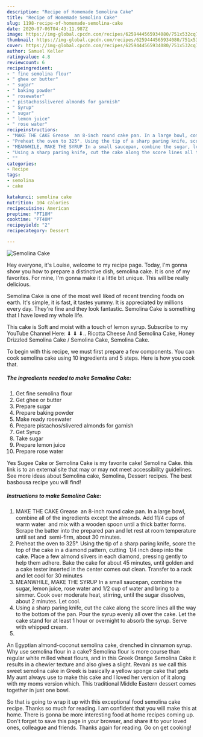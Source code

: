 ```yaml
---
description: "Recipe of Homemade Semolina Cake"
title: "Recipe of Homemade Semolina Cake"
slug: 1198-recipe-of-homemade-semolina-cake
date: 2020-07-06T04:43:11.987Z
image: https://img-global.cpcdn.com/recipes/6259444565934080/751x532cq70/semolina-cake-recipe-main-photo.jpg
thumbnail: https://img-global.cpcdn.com/recipes/6259444565934080/751x532cq70/semolina-cake-recipe-main-photo.jpg
cover: https://img-global.cpcdn.com/recipes/6259444565934080/751x532cq70/semolina-cake-recipe-main-photo.jpg
author: Samuel Keller
ratingvalue: 4.8
reviewcount: 6
recipeingredient:
- " fine semolina flour"
- " ghee or butter"
- " sugar"
- " baking powder"
- " rosewater"
- " pistachosslivered almonds for garnish"
- " Syrup"
- " sugar"
- " lemon juice"
- " rose water"
recipeinstructions:
- "MAKE THE CAKE Grease  an 8-inch round cake pan. In a large bowl, combine all of the ingredients except the almonds. Add 11/4 cups of warm water  and mix with a wooden spoon until a thick batter forms. Scrape the batter into the prepared pan and let rest at room temperature until set and  semi-firm, about 30 minutes."
- "Preheat the oven to 325°. Using the tip of a sharp paring knife, score the top of the cake in a diamond pattern, cutting  1/4 inch deep into the cake. Place a few almond slivers in each diamond, pressing gently to help them adhere. Bake the cake for about 45 minutes, until golden and a cake tester inserted in the center comes out clean. Transfer to a rack  and let cool for 30 minutes"
- "MEANWHILE, MAKE THE SYRUP In a small saucepan, combine the sugar, lemon juice, rose water and 1/2 cup of water and bring to a simmer. Cook over moderate heat, stirring, until the sugar dissolves, about 2 minutes. Let cool."
- "Using a sharp paring knife, cut the cake along the score lines all the way to the bottom of the pan. Pour the syrup evenly all over the cake. Let the cake stand for at least 1 hour or overnight to absorb the syrup. Serve with whipped cream."
- ""
categories:
- Recipe
tags:
- semolina
- cake

katakunci: semolina cake 
nutrition: 104 calories
recipecuisine: American
preptime: "PT18M"
cooktime: "PT40M"
recipeyield: "2"
recipecategory: Dessert

---
```



![Semolina Cake](https://img-global.cpcdn.com/recipes/6259444565934080/751x532cq70/semolina-cake-recipe-main-photo.jpg)

Hey everyone, it's Louise, welcome to my recipe page. Today, I'm gonna show you how to prepare a distinctive dish, semolina cake. It is one of my favorites. For mine, I'm gonna make it a little bit unique. This will be really delicious.

Semolina Cake is one of the most well liked of recent trending foods on earth. It's simple, it is fast, it tastes yummy. It is appreciated by millions every day. They're fine and they look fantastic. Semolina Cake is something that I have loved my whole life.

This cake is Soft and moist with a touch of lemon syrup. Subscribe to my YouTube Channel Here: ⬇ ⬇ ⬇.. Ricotta Cheese And Semolina Cake, Honey Drizzled Semolina Cake / Semolina Cake, Semolina Cake.


To begin with this recipe, we must first prepare a few components. You can cook semolina cake using 10 ingredients and 5 steps. Here is how you cook that.

<!--inarticleads1-->

##### The ingredients needed to make Semolina Cake:

1. Get  fine semolina flour
1. Get  ghee or butter
1. Prepare  sugar
1. Prepare  baking powder
1. Make ready  rosewater
1. Prepare  pistachos/slivered almonds for garnish
1. Get  Syrup
1. Take  sugar
1. Prepare  lemon juice
1. Prepare  rose water


Yes Sugee Cake or Semolina Cake is my favorite cake! Semolina Cake. this link is to an external site that may or may not meet accessibility guidelines. See more ideas about Semolina cake, Semolina, Dessert recipes. The best basbousa recipe you will find! 

<!--inarticleads2-->

##### Instructions to make Semolina Cake:

1. MAKE THE CAKE Grease  an 8-inch round cake pan. In a large bowl, combine all of the ingredients except the almonds. Add 11/4 cups of warm water  and mix with a wooden spoon until a thick batter forms. Scrape the batter into the prepared pan and let rest at room temperature until set and  semi-firm, about 30 minutes.
1. Preheat the oven to 325°. Using the tip of a sharp paring knife, score the top of the cake in a diamond pattern, cutting  1/4 inch deep into the cake. Place a few almond slivers in each diamond, pressing gently to help them adhere. Bake the cake for about 45 minutes, until golden and a cake tester inserted in the center comes out clean. Transfer to a rack  and let cool for 30 minutes
1. MEANWHILE, MAKE THE SYRUP In a small saucepan, combine the sugar, lemon juice, rose water and 1/2 cup of water and bring to a simmer. Cook over moderate heat, stirring, until the sugar dissolves, about 2 minutes. Let cool.
1. Using a sharp paring knife, cut the cake along the score lines all the way to the bottom of the pan. Pour the syrup evenly all over the cake. Let the cake stand for at least 1 hour or overnight to absorb the syrup. Serve with whipped cream.
1. 


An Egyptian almond-coconut semolina cake, drenched in cinnamon syrup. Why use semolina flour in a cake? Semolina flour is more course than regular white milled wheat flours, and in this Greek Orange Semolina Cake it results in a chewier texture and also gives a slight. Revani as we call this sweet semolina cake in Greek is basically a yellow sponge cake that gets My aunt always use to make this cake and I loved her version of it along with my moms version which. This traditional Middle Eastern dessert comes together in just one bowl. 

So that is going to wrap it up with this exceptional food semolina cake recipe. Thanks so much for reading. I am confident that you will make this at home. There is gonna be more interesting food at home recipes coming up. Don't forget to save this page in your browser, and share it to your loved ones, colleague and friends. Thanks again for reading. Go on get cooking!
